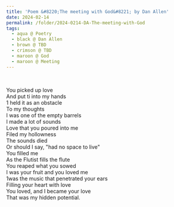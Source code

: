 ```yaml
---
title: 'Poem &#8220;The meeting with God&#8221; by Dan Allen'
date: 2024-02-14
permalink: /folder/2024-0214-DA-The-meeting-with-God
tags:
  - aqua @ Poetry
  - black @ Dan Allen
  - brown @ TBD
  - crimson @ TBD
  - maroon @ God
  - maroon @ Meeting
---
```


<br>

<p>
You picked up love<br>
And put ti into my hands<br>
1 held it as an obstacle<br>
To my thoughts<br>
I was one of the empty barrels<br>
I made a lot of sounds<br>
Love that you poured into me<br>
Filed my hollowness<br>
The sounds died<br>
Or should I say, "had no space to live"<br>
You filled me<br>
As the Flutist fills the flute<br>
You reaped what you sowed<br>
I was your fruit and you loved me<br>
1was the music that penetrated your ears<br>
Filling your heart with love<br>
You loved, and I became your love<br>
That was my hidden potential.<br>
</p>